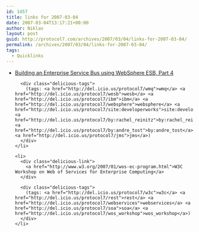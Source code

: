 ```yaml
---
id: 1457
title: links for 2007-03-04
date: 2007-03-04T13:17:21+00:00
author: Niklas
layout: post
guid: http://protocol7.com/archives/2007/03/04/links-for-2007-03-04/
permalink: /archives/2007/03/04/links-for-2007-03-04/
tags:
  - Quicklinks
---
```

<div class='microid-4715d09453fd1126683424250d650a3514a5f0cd'>
  <ul class="delicious">
    <li>
      <div class="delicious-link">
        <a href="http://www-128.ibm.com/developerworks/websphere/techjournal/0702_reinitz/0702_reinitz.html">Building an Enterprise Service Bus using WebSphere ESB, Part 4</a>
      </div>
      
      <div class="delicious-tags">
        (tags: <a href="http://del.icio.us/protocol7/wmq">wmq</a> <a href="http://del.icio.us/protocol7/wesb">wesb</a> <a href="http://del.icio.us/protocol7/ibm">ibm</a> <a href="http://del.icio.us/protocol7/websphere">websphere</a> <a href="http://del.icio.us/protocol7/site:developerworks">site:developerworks</a> <a href="http://del.icio.us/protocol7/by:rachel_reinitz">by:rachel_reinitz</a> <a href="http://del.icio.us/protocol7/by:andre_tost">by:andre_tost</a> <a href="http://del.icio.us/protocol7/jms">jms</a>)
      </div>
    </li>
    
    <li>
      <div class="delicious-link">
        <a href="http://www.w3.org/2007/01/wos-ec-program.html">W3C Workshop on Web of Services for Enterprise Computing</a>
      </div>
      
      <div class="delicious-tags">
        (tags: <a href="http://del.icio.us/protocol7/w3c">w3c</a> <a href="http://del.icio.us/protocol7/rest">rest</a> <a href="http://del.icio.us/protocol7/webservices">webservices</a> <a href="http://del.icio.us/protocol7/soa">soa</a> <a href="http://del.icio.us/protocol7/wos_workshop">wos_workshop</a>)
      </div>
    </li>
  </ul>
</div>